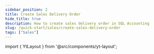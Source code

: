 ```yaml
---
sidebar_position: 2
title: Create Sales Delivery Order
hide_title: true
description: How to create sales delivery order in SQL Accounting
slug: /quick-start/sales/create-sales-delivery-order
tags: ["Sales"]
--- 
```


import { YtLayout } from '@src/components/yt-layout';

<YtLayout 
    url="https://www.youtube.com/embed/XZkmG_TZ8TI?autoplay=1"
    videoId="XZkmG_TZ8TI"
    title="Sales Delivery Order"
/>
